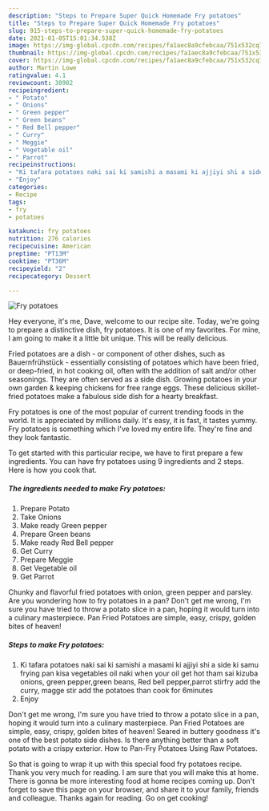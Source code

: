 ```yaml
---
description: "Steps to Prepare Super Quick Homemade Fry potatoes"
title: "Steps to Prepare Super Quick Homemade Fry potatoes"
slug: 915-steps-to-prepare-super-quick-homemade-fry-potatoes
date: 2021-01-05T15:01:34.538Z
image: https://img-global.cpcdn.com/recipes/fa1aec8a9cfebcaa/751x532cq70/fry-potatoes-recipe-main-photo.jpg
thumbnail: https://img-global.cpcdn.com/recipes/fa1aec8a9cfebcaa/751x532cq70/fry-potatoes-recipe-main-photo.jpg
cover: https://img-global.cpcdn.com/recipes/fa1aec8a9cfebcaa/751x532cq70/fry-potatoes-recipe-main-photo.jpg
author: Martin Lowe
ratingvalue: 4.1
reviewcount: 30902
recipeingredient:
- " Potato"
- " Onions"
- " Green pepper"
- " Green beans"
- " Red Bell pepper"
- " Curry"
- " Meggie"
- " Vegetable oil"
- " Parrot"
recipeinstructions:
- "Ki tafara potatoes naki sai ki samishi a masami ki ajjiyi shi a side ki samu frying pan kisa vegetables oil naki when your oil get hot tham sai kizuba onions, green pepper,green beans, Red bell pepper,parrot stirfry add the curry, magge stir add the potatoes than cook for 6minutes"
- "Enjoy"
categories:
- Recipe
tags:
- fry
- potatoes

katakunci: fry potatoes 
nutrition: 276 calories
recipecuisine: American
preptime: "PT13M"
cooktime: "PT36M"
recipeyield: "2"
recipecategory: Dessert

---
```



![Fry potatoes](https://img-global.cpcdn.com/recipes/fa1aec8a9cfebcaa/751x532cq70/fry-potatoes-recipe-main-photo.jpg)

Hey everyone, it's me, Dave, welcome to our recipe site. Today, we're going to prepare a distinctive dish, fry potatoes. It is one of my favorites. For mine, I am going to make it a little bit unique. This will be really delicious.

Fried potatoes are a dish - or component of other dishes, such as Bauernfrühstück - essentially consisting of potatoes which have been fried, or deep-fried, in hot cooking oil, often with the addition of salt and/or other seasonings. They are often served as a side dish. Growing potatoes in your own garden &amp; keeping chickens for free range eggs. These delicious skillet-fried potatoes make a fabulous side dish for a hearty breakfast.

Fry potatoes is one of the most popular of current trending foods in the world. It is appreciated by millions daily. It's easy, it is fast, it tastes yummy. Fry potatoes is something which I've loved my entire life. They're fine and they look fantastic.


To get started with this particular recipe, we have to first prepare a few ingredients. You can have fry potatoes using 9 ingredients and 2 steps. Here is how you cook that.

<!--inarticleads1-->

##### The ingredients needed to make Fry potatoes:

1. Prepare  Potato
1. Take  Onions
1. Make ready  Green pepper
1. Prepare  Green beans
1. Make ready  Red Bell pepper
1. Get  Curry
1. Prepare  Meggie
1. Get  Vegetable oil
1. Get  Parrot


Chunky and flavorful fried potatoes with onion, green pepper and parsley. Are you wondering how to fry potatoes in a pan? Don&#39;t get me wrong, I&#39;m sure you have tried to throw a potato slice in a pan, hoping it would turn into a culinary masterpiece. Pan Fried Potatoes are simple, easy, crispy, golden bites of heaven! 

<!--inarticleads2-->

##### Steps to make Fry potatoes:

1. Ki tafara potatoes naki sai ki samishi a masami ki ajjiyi shi a side ki samu frying pan kisa vegetables oil naki when your oil get hot tham sai kizuba onions, green pepper,green beans, Red bell pepper,parrot stirfry add the curry, magge stir add the potatoes than cook for 6minutes
1. Enjoy


Don&#39;t get me wrong, I&#39;m sure you have tried to throw a potato slice in a pan, hoping it would turn into a culinary masterpiece. Pan Fried Potatoes are simple, easy, crispy, golden bites of heaven! Seared in buttery goodness it&#39;s one of the best potato side dishes. Is there anything better than a soft potato with a crispy exterior. How to Pan-Fry Potatoes Using Raw Potatoes. 

So that is going to wrap it up with this special food fry potatoes recipe. Thank you very much for reading. I am sure that you will make this at home. There is gonna be more interesting food at home recipes coming up. Don't forget to save this page on your browser, and share it to your family, friends and colleague. Thanks again for reading. Go on get cooking!
